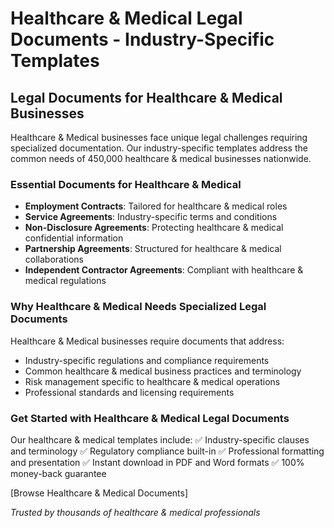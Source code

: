 # Healthcare & Medical Legal Documents - Industry-Specific Templates

## Legal Documents for Healthcare & Medical Businesses

Healthcare & Medical businesses face unique legal challenges requiring specialized documentation. Our industry-specific templates address the common needs of 450,000 healthcare & medical businesses nationwide.

### Essential Documents for Healthcare & Medical

- **Employment Contracts**: Tailored for healthcare & medical roles
- **Service Agreements**: Industry-specific terms and conditions
- **Non-Disclosure Agreements**: Protecting healthcare & medical confidential information
- **Partnership Agreements**: Structured for healthcare & medical collaborations
- **Independent Contractor Agreements**: Compliant with healthcare & medical regulations

### Why Healthcare & Medical Needs Specialized Legal Documents

Healthcare & Medical businesses require documents that address:

- Industry-specific regulations and compliance requirements
- Common healthcare & medical business practices and terminology
- Risk management specific to healthcare & medical operations
- Professional standards and licensing requirements

### Get Started with Healthcare & Medical Legal Documents

Our healthcare & medical templates include:
✅ Industry-specific clauses and terminology
✅ Regulatory compliance built-in
✅ Professional formatting and presentation
✅ Instant download in PDF and Word formats
✅ 100% money-back guarantee

[Browse Healthcare & Medical Documents]

_Trusted by thousands of healthcare & medical professionals_
